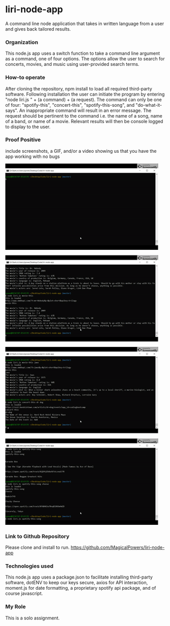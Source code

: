 # liri-node-app
A command line node application that takes in written language from a user and gives back tailored results.

### Organization
This node.js app uses a switch function to take a command line argument as a command, one of four options. The options allow the user to search for concerts, movies, and music using user-provided search terms.

### How-to operate
After cloning the repository, npm install to load all required third-party software. Following installation the user can initiate the program by entering "node liri.js " + (a command) + (a request). 
The command can only be one of four: "spotify-this", "concert-this", "spotify-this-song", and "do-what-it-says". An inappropriate command will result in an error message.
The request should be pertinent to the command i.e. the name of a song, name of a band, or name of a movie.
Relevant results will then be console logged to display to the user.

### Proof Positive
include screenshots, a GIF, and/or a video showing us that you have the app working with no bugs

![Initiate the app](assets/images/gif1.gif)

![try the commands](./assets/images/gif2.gif)

![part three](./assets/images/gif3.gif)

![The final Conclusion](./assets/images/gif4.gif)


### Link to Github Repository
Please clone and install to run.
https://github.com/MagicalPowers/liri-node-app

### Technologies used
This node.js app uses a package.json to facilitate installing third-party software, dotENV to keep our keys secure, axios for API interaction, moment.js for date formatting, a proprietary spotify api package, and of course javascript.

### My Role
This is a solo assignment. 